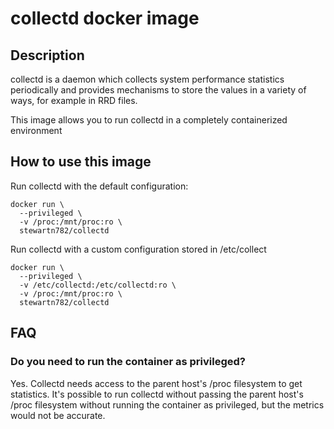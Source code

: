 # collectd docker image

## Description

collectd is a daemon which collects system performance statistics periodically
and provides mechanisms to store the values in a variety of ways, for example 
in RRD files.

This image allows you to run collectd in a completely containerized
environment

## How to use this image

Run collectd with the default configuration:

```
docker run \
  --privileged \
  -v /proc:/mnt/proc:ro \
  stewartn782/collectd
```

Run collectd with a custom configuration stored in /etc/collect

```
docker run \
  --privileged \
  -v /etc/collectd:/etc/collectd:ro \
  -v /proc:/mnt/proc:ro \
  stewartn782/collectd
```

## FAQ

### Do you need to run the container as privileged?

Yes. Collectd needs access to the parent host's /proc filesystem to get
statistics. It's possible to run collectd without passing the parent host's
/proc filesystem without running the container as privileged, but the metrics
would not be accurate.

